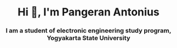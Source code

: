 <h1 align="center">Hi 👋, I'm Pangeran Antonius</h1>
<h3 align="center">I am a student of electronic engineering study program, Yogyakarta State University</h3>
